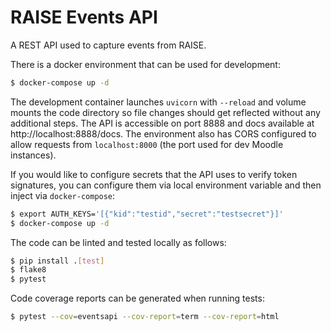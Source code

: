 # RAISE Events API

A REST API used to capture events from RAISE.

There is a docker environment that can be used for development:

```bash
$ docker-compose up -d
```

The development container launches `uvicorn` with `--reload` and volume mounts the code directory so file changes should get reflected without any additional steps. The API is accessible on port 8888 and docs available at http://localhost:8888/docs. The environment also has CORS configured to allow requests from `localhost:8000` (the port used for dev Moodle instances).

If you would like to configure secrets that the API uses to verify token signatures, you can configure them via local environment variable and then inject via `docker-compose`:

```bash
$ export AUTH_KEYS='[{"kid":"testid","secret":"testsecret"}]'
$ docker-compose up -d
```

The code can be linted and tested locally as follows:

```bash
$ pip install .[test]
$ flake8
$ pytest
```

Code coverage reports can be generated when running tests:

```bash
$ pytest --cov=eventsapi --cov-report=term --cov-report=html
```
